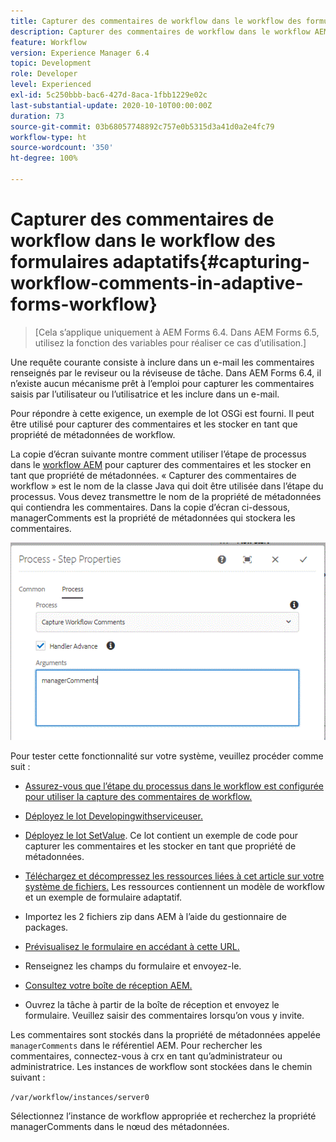 ```yaml
---
title: Capturer des commentaires de workflow dans le workflow des formulaires adaptatifs
description: Capturer des commentaires de workflow dans le workflow AEM
feature: Workflow
version: Experience Manager 6.4
topic: Development
role: Developer
level: Experienced
exl-id: 5c250bbb-bac6-427d-8aca-1fbb1229e02c
last-substantial-update: 2020-10-10T00:00:00Z
duration: 73
source-git-commit: 03b68057748892c757e0b5315d3a41d0a2e4fc79
workflow-type: ht
source-wordcount: '350'
ht-degree: 100%

---
```


# Capturer des commentaires de workflow dans le workflow des formulaires adaptatifs{#capturing-workflow-comments-in-adaptive-forms-workflow}

>[Cela s’applique uniquement à AEM Forms 6.4. Dans AEM Forms 6.5, utilisez la fonction des variables pour réaliser ce cas d’utilisation.]

Une requête courante consiste à inclure dans un e-mail les commentaires renseignés par le reviseur ou la réviseuse de tâche. Dans AEM Forms 6.4, il n’existe aucun mécanisme prêt à l’emploi pour capturer les commentaires saisis par l’utilisateur ou l’utilisatrice et les inclure dans un e-mail.

Pour répondre à cette exigence, un exemple de lot OSGi est fourni. Il peut être utilisé pour capturer des commentaires et les stocker en tant que propriété de métadonnées de workflow.

La copie d’écran suivante montre comment utiliser l’étape de processus dans le [workflow AEM](http://localhost:4502/editor.html/conf/global/settings/workflow/models/CaptureComments.html) pour capturer des commentaires et les stocker en tant que propriété de métadonnées. « Capturer des commentaires de workflow » est le nom de la classe Java qui doit être utilisée dans l’étape du processus. Vous devez transmettre le nom de la propriété de métadonnées qui contiendra les commentaires. Dans la copie d’écran ci-dessous, managerComments est la propriété de métadonnées qui stockera les commentaires.

![workflowcomments1](assets/workflowcomments1.gif)

Pour tester cette fonctionnalité sur votre système, veuillez procéder comme suit :
* [Assurez-vous que l’étape du processus dans le workflow est configurée pour utiliser la capture des commentaires de workflow.](http://localhost:4502/editor.html/conf/global/settings/workflow/models/CaptureComments.html)

* [Déployez le lot Developingwithserviceuser.](/help/forms/assets/common-osgi-bundles/DevelopingWithServiceUser.jar)

* [Déployez le lot SetValue](/help/forms/assets/common-osgi-bundles/SetValueApp.core-1.0-SNAPSHOT.jar). Ce lot contient un exemple de code pour capturer les commentaires et les stocker en tant que propriété de métadonnées.

* [Téléchargez et décompressez les ressources liées à cet article sur votre système de fichiers.](assets/capturecomments.zip) Les ressources contiennent un modèle de workflow et un exemple de formulaire adaptatif.

* Importez les 2 fichiers zip dans AEM à l’aide du gestionnaire de packages.

* [Prévisualisez le formulaire en accédant à cette URL.](http://localhost:4502/content/dam/formsanddocuments/capturecomments/jcr:content?wcmmode=disabled)

* Renseignez les champs du formulaire et envoyez-le.

* [Consultez votre boîte de réception AEM.](http://localhost:4502/aem/inbox)

* Ouvrez la tâche à partir de la boîte de réception et envoyez le formulaire. Veuillez saisir des commentaires lorsqu’on vous y invite.

Les commentaires sont stockés dans la propriété de métadonnées appelée `managerComments` dans le référentiel AEM. Pour rechercher les commentaires, connectez-vous à crx en tant qu’administrateur ou administratrice. Les instances de workflow sont stockées dans le chemin suivant :

`/var/workflow/instances/server0`

Sélectionnez l’instance de workflow appropriée et recherchez la propriété managerComments dans le nœud des métadonnées.
